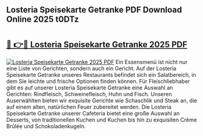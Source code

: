 ## Losteria Speisekarte Getranke PDF Download Online 2025 t0DTz

# <h2><a href="http://gc8dfrq.nevu.top/?p=Losteria+Speisekarte+Getranke">🔗 👉🔴 Losteria Speisekarte Getranke 2025 PDF</a></h2>

[![Losteria Speisekarte Getranke 2025 PDF](https://i.imgur.com/dBaPXMq.png)](http://gc8dfrq.nevu.top/?p=Losteria+Speisekarte+Getranke)
Ein Essensmenü ist nicht nur eine Liste von Gerichten, sondern auch ein Gericht. Auf der Losteria Speisekarte Getranke unseres Restaurants befindet sich ein Salatbereich, in dem Sie leichte und frische Optionen finden können. Für Fleischliebhaber gibt es auf unserer Losteria Speisekarte Getranke eine Auswahl an Gerichten: Rindfleisch, Schweinefleisch, Huhn und Fisch. Unseren Auserwählten bieten wir exquisite Gerichte wie Schaschlik und Steak an, die auf einem alten, natürlichen Feuer zubereitet werden. Die Losteria Speisekarte Getranke unserer Cafeteria bietet eine große Auswahl an Desserts, von traditionellen Kuchen und Kuchen bis hin zu exquisiten Crème Brûlée und Schokoladenkugeln.
